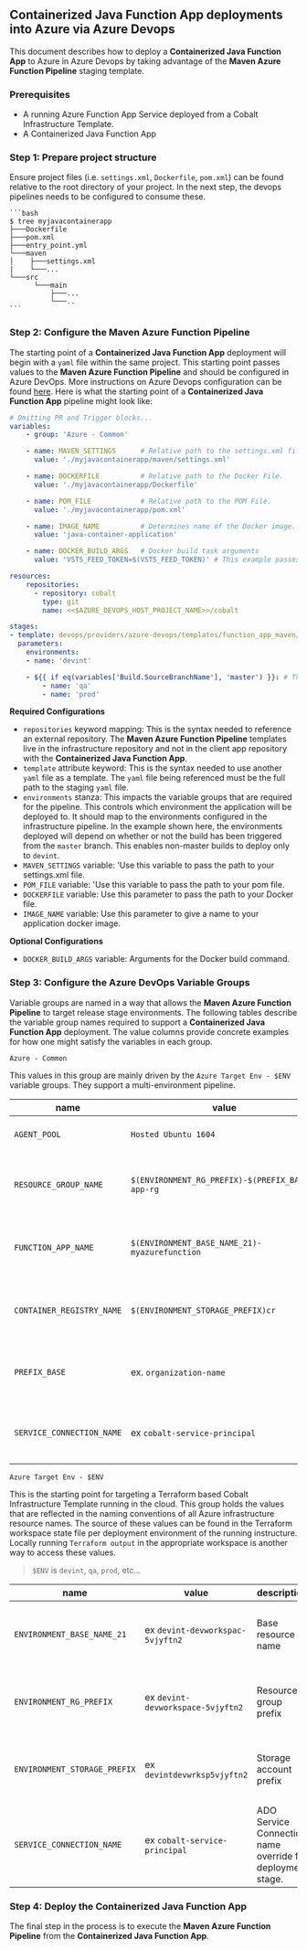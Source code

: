 
## Containerized Java Function App deployments into Azure via Azure Devops

This document describes how to deploy a **Containerized Java Function App** to Azure in Azure Devops by taking advantage of the **Maven Azure Function Pipeline** staging template.

### Prerequisites

- A running Azure Function App Service deployed from a Cobalt Infrastructure Template.
- A Containerized Java Function App

### Step 1: Prepare project structure

Ensure project files (i.e. `settings.xml`, `Dockerfile`, `pom.xml`) can be found relative to the root directory of your project. In the next step, the devops pipelines needs to be configured to consume these.

    ```bash
    $ tree myjavacontainerapp
    ├───Dockerfile
    ├───pom.xml
    ├───entry_point.yml
    └───maven
    │    ├───settings.xml
    |    └───...
    └───src
          └───main
              ├───...
              └───..
    ```

### Step 2: Configure the Maven Azure Function Pipeline

The starting point of a **Containerized Java Function App** deployment will begin with a `yaml` file within the same project. This starting point passes values to the **Maven Azure Function Pipeline** and should be configured in Azure DevOps. More instructions on Azure Devops configuration can be found [here](https://docs.microsoft.com/en-us/azure/devops/pipelines/get-started/pipelines-get-started?view=azure-devops#define-pipelines-using-yaml-syntax). Here is what the starting point of a **Containerized Java Function App** pipeline might look like:

```yaml
# Omitting PR and Trigger blocks...
variables:
    - group: 'Azure - Common'

    - name: MAVEN_SETTINGS      # Relative path to the settings.xml file.
      value: './myjavacontainerapp/maven/settings.xml'

    - name: DOCKERFILE          # Relative path to the Docker File.
      value: './myjavacontainerapp/Dockerfile'

    - name: POM_FILE            # Relative path to the POM File.
      value: './myjavacontainerapp/pom.xml'

    - name: IMAGE_NAME          # Determines name of the Docker image.
      value: 'java-container-application'

    - name: DOCKER_BUILD_ARGS   # Docker build task arguments
      value: 'VSTS_FEED_TOKEN=$(VSTS_FEED_TOKEN)' # This example passes optional build credentials.

resources:
    repositories:
      - repository: cobalt
        type: git
        name: <<$AZURE_DEVOPS_HOST_PROJECT_NAME>>/cobalt

stages:
- template: devops/providers/azure-devops/templates/function_app_maven/stages.yml
  parameters:
    environments:
    - name: 'devint'

    - ${{ if eq(variables['Build.SourceBranchName'], 'master') }}: # This example executes qa and prod release steps when committing to master
        - name: 'qa'
        - name: 'prod'
```

  **Required Configurations**

  - `repositories` keyword mapping: This is the syntax needed to reference an external repository. The **Maven Azure Function Pipeline** templates live in the infrastructure repository and not in the client app repository with the **Containerized Java Function App**.
  - `template` attribute keyword: This is the syntax needed to use another `yaml` file as a template. The `yaml` file being referenced must be the full path to the staging `yaml` file.
  - `environments` stanza: This impacts the variable groups that are required for the pipeline. This controls which environment the application will be deployed to. It should map to the environments configured in the infrastructure pipeline. In the example shown here, the environments deployed will depend on whether or not the build has been triggered from the `master` branch. This enables non-master builds to deploy only to `devint`.
  - `MAVEN_SETTINGS` variable: 'Use this variable to pass the path to your settings.xml file.
  - `POM_FILE` variable: 'Use this variable to pass the path to your pom file.
  - `DOCKERFILE` variable: Use this parameter to pass the path to your Docker file.
  - `IMAGE_NAME` variable: Use this parameter to give a name to your application docker image.

  **Optional Configurations**

  - `DOCKER_BUILD_ARGS` variable: Arguments for the Docker build command.

### Step 3: Configure the Azure DevOps Variable Groups

Variable groups are named in a way that allows the **Maven Azure Function Pipeline** to target release stage environments. The following tables describe the variable group names required to support a **Containerized Java Function App** deployment. The value columns provide concrete examples for how one might satisfy the variables in each group.

`Azure - Common`

  This values in this group are mainly driven by the `Azure Target Env - $ENV` variable groups. They support a multi-environment pipeline.

  | name | value | description | sensitive? | source |
  | ---  | ---   | ---         | ---        | ---    |
  | `AGENT_POOL` | `Hosted Ubuntu 1604` | Agent on which to run release | no | ADO |
  | `RESOURCE_GROUP_NAME` | `$(ENVIRONMENT_RG_PREFIX)-$(PREFIX_BASE)-app-rg` | Resource group in which the App Service Plan lives | no | ADO - see `Azure Target Env - $ENV` |
  | `FUNCTION_APP_NAME` | `$(ENVIRONMENT_BASE_NAME_21)-myazurefunction` | Tenant linked to subscription.| yes | ADO - see `Azure Target Env - $ENV` |
  | `CONTAINER_REGISTRY_NAME` | `$(ENVIRONMENT_STORAGE_PREFIX)cr` | ACR name for holding jar files as an image | no | ADO - see `Azure Target Env - $ENV` |
  | `PREFIX_BASE` | ex. `organization-name` | Prechosen prefix created by infrastructure deployment | no |  ADO |
  | `SERVICE_CONNECTION_NAME` | ex `cobalt-service-principal` | Default ADO Service Connection name for deployment | no | ADO |

`Azure Target Env - $ENV`

  This is the starting point for targeting a Terraform based Cobalt Infrastructure Template running in the cloud. This group holds the values that are reflected in the naming conventions of all Azure infrastructure resource names. The source of these values can be found in the Terraform workspace state file per deployment environment of the running instructure. Locally running `Terraform output` in the appropriate workspace is another way to access these values.

  > `$ENV` is `devint`, `qa`, `prod`, etc...

  | name | value | description | sensitive? | source |
  | ---  | ---   | ---         | ---        | ---    |
  | `ENVIRONMENT_BASE_NAME_21` | ex `devint-devworkspac-5vjyftn2` | Base resource name | no | ADO - driven from the output of `terraform apply` |
  | `ENVIRONMENT_RG_PREFIX` | ex `devint-devworkspace-5vjyftn2` | Resource group prefix | no | ADO - driven from the output of `terraform apply` |
  | `ENVIRONMENT_STORAGE_PREFIX` | ex `devintdevwrksp5vjyftn2` | Storage account prefix | no | ADO - driven from the output of `terraform apply` |
  | `SERVICE_CONNECTION_NAME` | ex `cobalt-service-principal` | ADO Service Connection name override for deployment stage. | no | ADO |

### Step 4: Deploy the Containerized Java Function App

The final step in the process is to execute the **Maven Azure Function Pipeline** from the **Containerized Java Function App**.
